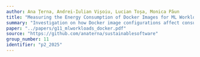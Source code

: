 ```yaml
---
author: Ana Țerna, Andrei-Iulian Vișoiu, Lucian Toșa, Monica Păun
title: "Measuring the Energy Consumption of Docker Images for ML Workloads"
summary: "Investigation on how Docker image configurations affect consumption during inference in ML workloads. We use a ResNet-50 image classification model on randomly generated images of various resolutions."
paper: "../papers/g11_mlworkloads_docker.pdf"
source: "https://github.com/anaterna/sustainablesoftware"
group_number: 11
identifier: "p2_2025"
---
```

